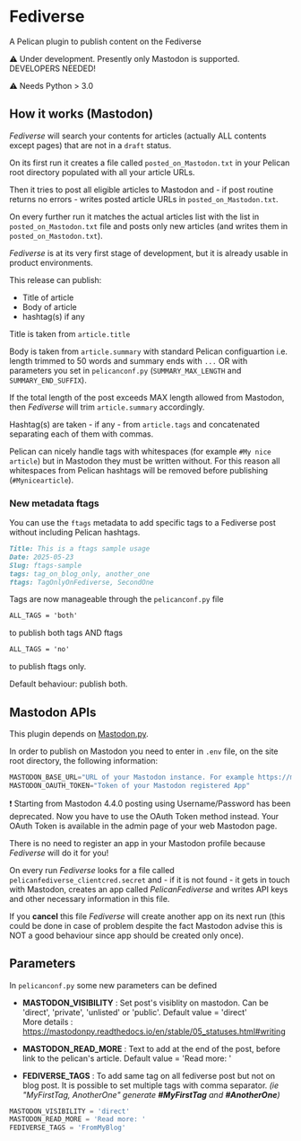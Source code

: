 # Fediverse

A Pelican plugin to publish content on the Fediverse

:warning: Under development. Presently only Mastodon is supported. DEVELOPERS NEEDED!

:warning: Needs Python > 3.0

## How it works (Mastodon)

*Fediverse* will search your contents for articles (actually ALL contents except pages) that are not in a `draft` status.

On its first run it creates a file called `posted_on_Mastodon.txt` in your Pelican root directory populated with all your article URLs.

Then it tries to post all eligible articles to Mastodon and - if post routine returns no errors - writes posted article URLs in `posted_on_Mastodon.txt`.

On every further run it matches the actual articles list with the list in `posted_on_Mastodon.txt` file and posts only new articles (and writes them in `posted_on_Mastodon.txt`).

*Fediverse* is at its very first stage of development, but it is already usable in product environments.

This release can publish:

- Title of article
- Body of article
- hashtag(s) if any

Title is taken from `article.title`

Body is taken from `article.summary` with standard Pelican configuartion i.e. length trimmed to 50 words and summary ends with `...` OR with parameters you set in `pelicanconf.py` (`SUMMARY_MAX_LENGTH` and `SUMMARY_END_SUFFIX`).

If the total length of the post exceeds MAX length allowed from Mastodon, then *Fediverse* will trim `article.summary` accordingly.

Hashtag(s) are taken - if any - from `article.tags` and concatenated separating each of them with commas.

Pelican can nicely handle tags with whitespaces (for example `#My nice article`) but in Mastodon they must be written without. For this reason all whitespaces from Pelican hashtags will be removed before publishing (`#Mynicearticle`).

### New metadata **ftags**

You can use the `ftags` metadata to add specific tags to a Fediverse post without including Pelican hashtags.
```markdown
Title: This is a ftags sample usage
Date: 2025-05-23
Slug: ftags-sample
tags: tag_on_blog_only, another_one
ftags: TagOnlyOnFediverse, SecondOne

```

Tags are now manageable through the `pelicanconf.py` file

```markdown
ALL_TAGS = 'both'
```
to publish both tags AND ftags

```markdown
ALL_TAGS = 'no'
```
to publish ftags only.

Default behaviour: publish both.

## Mastodon APIs

This plugin depends on [Mastodon.py](https://github.com/halcy/Mastodon.py).

In order to publish on Mastodon you need to enter in `.env` file, on the site root directory, the following information:

``` python
MASTODON_BASE_URL="URL of your Mastodon instance. For example https://mastodon.social"
MASTODON_OAUTH_TOKEN="Token of your Mastodon registered App"
```

:exclamation: Starting from Mastodon 4.4.0 posting using Username/Password has been deprecated. Now you have to use the OAuth Token method instead. Your OAuth Token is available in the admin page of your web Mastodon page.

There is no need to register an app in your Mastodon profile because *Fediverse* will do it for you!

On every run *Fediverse* looks for a file called `pelicanfediverse_clientcred.secret` and - if it is not found - it gets in touch with Mastodon, creates an app called *PelicanFediverse* and writes API keys and other necessary information in this file.

If you **cancel** this file *Fediverse* will create another app on its next run (this could be done in case of problem despite the fact Mastodon advise this is NOT a good behaviour since app should be created only once).


## Parameters

In `pelicanconf.py` some new parameters can be defined

 - **MASTODON_VISIBILITY** : Set post's visiblity on mastodon. Can be 'direct', 'private', 'unlisted' or 'public'. Default value = 'direct'
  <br>More details : https://mastodonpy.readthedocs.io/en/stable/05_statuses.html#writing
  
 - **MASTODON_READ_MORE** : Text to add at the end of the post, before link to the pelican's article. Default value = 'Read more: '

 - **FEDIVERSE_TAGS** : To add same tag on all fediverse post but not on blog post. It is possible to set multiple tags with comma separator. _(ie "MyFirstTag, AnotherOne" generate **#MyFirstTag** and **#AnotherOne**)_

``` Python
MASTODON_VISIBILITY = 'direct'
MASTODON_READ_MORE = 'Read more: '
FEDIVERSE_TAGS = 'FromMyBlog'
```
